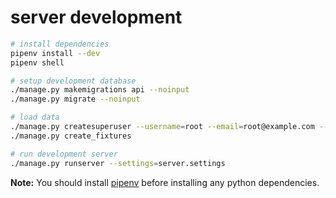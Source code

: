 # server development

``` bash
# install dependencies
pipenv install --dev
pipenv shell

# setup development database
./manage.py makemigrations api --noinput
./manage.py migrate --noinput

# load data
./manage.py createsuperuser --username=root --email=root@example.com --noinput
./manage.py create_fixtures

# run development server
./manage.py runserver --settings=server.settings
```

**Note:** You should install [pipenv](https://pipenv.pypa.io/en/latest/) before installing any python dependencies.
